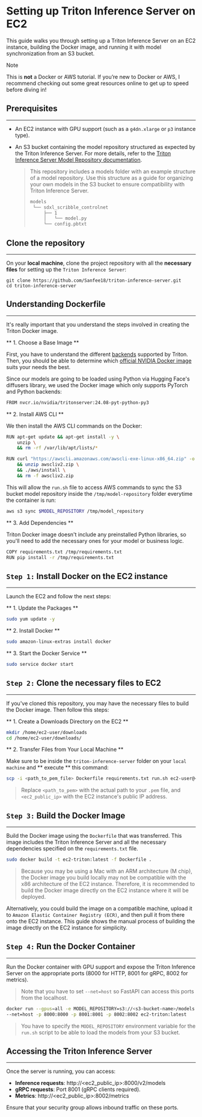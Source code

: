 # Setting up Triton Inference Server on EC2

This guide walks you through setting up a Triton Inference Server on an EC2 instance, building the Docker image, and running it with model synchronization from an S3 bucket.

> [!Note]
>
> This is **not** a Docker or AWS tutorial. If you’re new to Docker or AWS, I recommend checking out some great resources online to get up to speed before diving in!

## Prerequisites 
---
<!-- TODO: Add section on how to configure the EC2 instance -->

- An EC2 instance with GPU support (such as a `g4dn.xlarge` or `p3` instance type). 
- An S3 bucket containing the model repository structured as expected by the Triton Inference Server. For more details, refer to the [Triton Inference Server Model Repository documentation](https://docs.nvidia.com/deeplearning/triton-inference-server/user-guide/docs/user_guide/model_repository.html).

  > This repository includes a models folder with an example structure of a model repository. Use this structure as a guide for organizing your own models in the S3 bucket to ensure compatibility with Triton Inference Server.
  >```bash
  >models
  >  └── sdxl_scribble_controlnet
  >      ├── 1
  >      │   └── model.py
  >      └── config.pbtxt
  >```

## Clone the repository 
---
On your **local machine**, clone the project repository with all the **necessary files** for setting up the `Triton Inference Server`: 

```bash.
git clone https://github.com/Sanfee18/triton-inference-server.git
cd triton-inference-server
```

## Understanding Dockerfile
---

It's really important that you understand the steps involved in creating the Triton Docker image.

** 1. Choose a Base Image **

First, you have to understand the different [backends](https://github.com/triton-inference-server/backend) supported by Triton.
Then, you should be able to determine which [official NVIDIA Docker image](https://catalog.ngc.nvidia.com/orgs/nvidia/containers/tritonserver/tags) suits your needs the best.

Since our models are going to be loaded using Python via Hugging Face's diffusers library, we used the Docker image which only supports PyTorch and Python backends:
```bash
FROM nvcr.io/nvidia/tritonserver:24.08-pyt-python-py3
```

** 2. Install AWS CLI **

We then install the AWS CLI commands on the Docker: 

```bash
RUN apt-get update && apt-get install -y \
    unzip \
    && rm -rf /var/lib/apt/lists/*

RUN curl "https://awscli.amazonaws.com/awscli-exe-linux-x86_64.zip" -o "awscliv2.zip" \
    && unzip awscliv2.zip \
    && ./aws/install \
    && rm -f awscliv2.zip
```

This will allow the `run.sh` file to access AWS commands to sync the S3 bucket model repository inside the `/tmp/model-repository` folder everytime the container is run:

```bash
aws s3 sync $MODEL_REPOSITORY /tmp/model_repository
```

** 3. Add Dependencies **

Triton Docker image doesn't include any preinstalled Python libraries, so you'll need to add the necessary ones for your model or business logic.

```bash
COPY requirements.txt /tmp/requirements.txt
RUN pip install -r /tmp/requirements.txt
```

## `Step 1:` Install Docker on the EC2 instance
---

Launch the EC2 and follow the next steps:

** 1. Update the Packages **

```bash
sudo yum update -y
```

** 2. Install Docker **

```bash
sudo amazon-linux-extras install docker
```

** 3. Start the Docker Service **

```bash
sudo service docker start
```

## `Step 2:` Clone the necessary files to EC2
---

If you've cloned this repository, you may have the necessary files to build the Docker image. Then follow this steps:

** 1. Create a Downloads Directory on the EC2 **

```bash
mkdir /home/ec2-user/downloads
cd /home/ec2-user/downloads/
```

** 2. Transfer Files from Your Local Machine **

Make sure to be inside the `triton-inference-server` folder on your `local machine` and ** execute ** this command:
```bash
scp -i <path_to_pem_file> Dockerfile requirements.txt run.sh ec2-user@<ec2_public_ip>:/home/ec2-user/downloads
```
> Replace `<path_to_pem>` with the actual path to your `.pem` file, and `<ec2_public_ip>` with the EC2 instance's public IP address.

## `Step 3:` Build the Docker Image
---

Build the Docker image using the `Dockerfile` that was transferred. This image includes the Triton Inference Server and all the necessary dependencies specified on the `requirements.txt` file.

```bash
sudo docker build -t ec2-triton:latest -f Dockerfile .
```

> Because you may be using a Mac with an ARM architecture (M chip), the Docker image you build locally may not be compatible with the x86 architecture of the EC2 instance. Therefore, it is recommended to build the Docker image directly on the EC2 instance where it will be deployed.

Alternatively, you could build the image on a compatible machine, upload it to `Amazon Elastic Container Registry (ECR)`, and then pull it from there onto the EC2 instance. This guide shows the manual process of building the image directly on the EC2 instance for simplicity.

## `Step 4:` Run the Docker Container
---

Run the Docker container with GPU support and expose the Triton Inference Server on the appropriate ports (8000 for HTTP, 8001 for gRPC, 8002 for metrics). 

> Note that you have to set `--net=host` so FastAPI can access this ports from the localhost.

```bash
docker run --gpus=all -e MODEL_REPOSITORY=s3://<s3-bucket-name>/models \
--net=host -p 8000:8000 -p 8001:8001 -p 8002:8002 ec2-triton:latest
```
> You have to specify the `MODEL_REPOSITORY` environment variable for the `run.sh` script to be able to load the models from your S3 bucket.

## Accessing the Triton Inference Server
---

Once the server is running, you can access:
- **Inference requests**: http://<ec2_public_ip>:8000/v2/models
- **gRPC requests**: Port 8001 (gRPC clients required).
- **Metrics**: http://<ec2_public_ip>:8002/metrics

Ensure that your security group allows inbound traffic on these ports.
